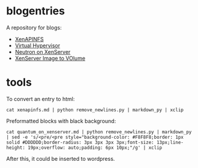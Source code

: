 blogentries
===========
A repository for blogs:

- [XenAPINFS](./xenapinfs.md)
- [Virtual Hypervisor](./virtual_hypervisor.md)
- [Neutron on XenServer](./quantum_on_xenserver.md)
- [XenServer Image to VOlume](./xenserver_image_to_volume.md)

tools
=====
To convert an entry to html:

    cat xenapinfs.md | python remove_newlines.py | markdown_py | xclip    

Preformatted blocks with black background:

    cat quantum_on_xenserver.md | python remove_newlines.py | markdown_py | sed -e 's/<pre/<pre style="background-color: #F8F8F8;border: 1px solid #DDDDDD;border-radius: 3px 3px 3px 3px;font-size: 13px;line-height: 19px;overflow: auto;padding: 6px 10px;"/g' | xclip

After this, it could be inserted to wordpress.
